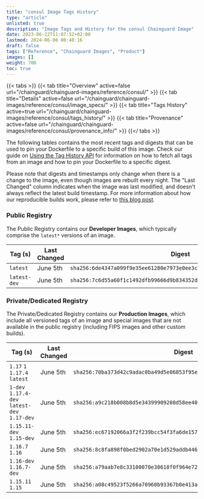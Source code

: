 ```yaml
---
title: "consul Image Tags History"
type: "article"
unlisted: true
description: "Image Tags and History for the consul Chainguard Image"
date: 2023-06-22T11:07:52+02:00
lastmod: 2024-06-06 00:48:16
draft: false
tags: ["Reference", "Chainguard Images", "Product"]
images: []
weight: 700
toc: true
---
```


{{< tabs >}}
{{< tab title="Overview" active=false url="/chainguard/chainguard-images/reference/consul/" >}}
{{< tab title="Details" active=false url="/chainguard/chainguard-images/reference/consul/image_specs/" >}}
{{< tab title="Tags History" active=true url="/chainguard/chainguard-images/reference/consul/tags_history/" >}}
{{< tab title="Provenance" active=false url="/chainguard/chainguard-images/reference/consul/provenance_info/" >}}
{{</ tabs >}}

The following tables contains the most recent tags and digests that can be used to pin your Dockerfile to a specific build of this image. Check our guide on [Using the Tag History API](/chainguard/chainguard-images/using-the-tag-history-api/) for information on how to fetch all tags from an image and how to pin your Dockerfile to a specific digest.

Please note that digests and timestamps only change when there is a change to the image, even though images are rebuilt every night. The "Last Changed" column indicates when the image was last modified, and doesn't always reflect the latest build timestamp. For more information about how our reproducible builds work, please refer to [this blog post](https://www.chainguard.dev/unchained/reproducing-chainguards-reproducible-image-builds).

### Public Registry
The Public Registry contains our **Developer Images**, which typically comprise the `latest*` versions of an image.

| Tag (s)       | Last Changed | Digest                                                                    |
|---------------|--------------|---------------------------------------------------------------------------|
|  `latest`     | June 5th     | `sha256:6de4347a099f9e35ee61280e7973e0ee3cb8b3fd114c820a273be2e50998fc27` |
|  `latest-dev` | June 5th     | `sha256:7c6d55a60f1c1492dfb99666d9b834352d0339d02aa63082d64d753a2999440a` |


### Private/Dedicated Registry
The Private/Dedicated Registry contains our **Production Images**, which include all versioned tags of an image and special images that are not available in the public registry (including FIPS images and other custom builds).

| Tag (s)                                       | Last Changed | Digest                                                                    |
|-----------------------------------------------|--------------|---------------------------------------------------------------------------|
|  `1.17` `1` `1.17.4` `latest`                 | June 5th     | `sha256:70ba373d42c9adac0ba49d5e06853f95ef0e85e8a6143e46da3c64c6203ad366` |
|  `1-dev` `1.17.4-dev` `latest-dev` `1.17-dev` | June 5th     | `sha256:a9c218b008b8d5e34399909208d58ee406f99156057e9f109259f00d5e6f6bf7` |
|  `1.15.11-dev` `1.15-dev`                     | June 5th     | `sha256:ec67192066a3f2f239bcc54f3fa6de157d51b169759521b30d1019f875ab29c2` |
|  `1.16.7` `1.16`                              | June 5th     | `sha256:8c8fa898f0bed2902a70e1d529addb446b4cc361bfa1143b1f96571d1c81846f` |
|  `1.16-dev` `1.16.7-dev`                      | June 5th     | `sha256:a79aab7e8c33100070e30618f0f964e7248fb3fddd03a77a8bb043c7c341538b` |
|  `1.15.11` `1.15`                             | June 5th     | `sha256:a08c49523f5266a70960b93367b0e413a935b07bafebc8d24ba8f01d041f3e0f` |

